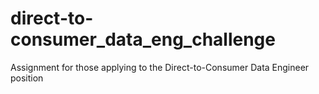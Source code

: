 # direct-to-consumer_data_eng_challenge
Assignment for those applying to the Direct-to-Consumer Data Engineer position
